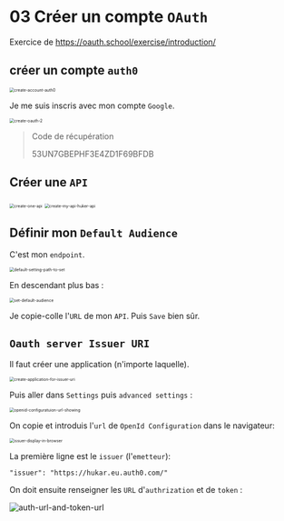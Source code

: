 # 03 Créer un compte `OAuth`

Exercice de https://oauth.school/exercise/introduction/



## créer un compte `auth0`

<img src="assets/create-account-auth0.png" alt="create-account-auth0" style="zoom:50%;" />

Je me suis inscris avec mon compte `Google`.

<img src="assets/create-oauth-2.png" alt="create-oauth-2" style="zoom:50%;" />

> Code de récupération
>
> 53UN7GBEPHF3E4ZD1F69BFDB

## Créer une `API`

<img src="assets/create-one-api.png" alt="create-one-api" style="zoom:50%;" />

<img src="assets/create-my-api-huker-api.png" alt="create-my-api-huker-api" style="zoom:50%;" />



## Définir mon `Default Audience`

C'est mon `endpoint`.

<img src="assets/default-setting-path-to-set.png" alt="default-setting-path-to-set" style="zoom:50%;" />

En descendant plus bas :

<img src="assets/set-default-audience.png" alt="set-default-audience" style="zoom:50%;" />

Je copie-colle l'`URL` de mon `API`. Puis `Save` bien sûr.



## `Oauth server Issuer URI`

Il faut créer une application (n'importe laquelle).

<img src="assets/create-application-for-issuer-uri.png" alt="create-application-for-issuer-uri" style="zoom:50%;" />

Puis aller dans `Settings` puis `advanced settings` :

<img src="assets/openid-configuratuion-url-showing.png" alt="openid-configuratuion-url-showing" style="zoom:50%;" />

On copie et introduis l'`url` de `OpenId Configuration` dans le navigateur:

<img src="assets/issuer-display-in-browser.png" alt="issuer-display-in-browser" style="zoom:50%;" />

La première ligne est le `issuer` (l'`emetteur`):

```
"issuer": "https://hukar.eu.auth0.com/"
```

On doit ensuite renseigner les `URL` d'`authrization` et de `token` :

<img src="assets/auth-url-and-token-url.png" alt="auth-url-and-token-url" />

























